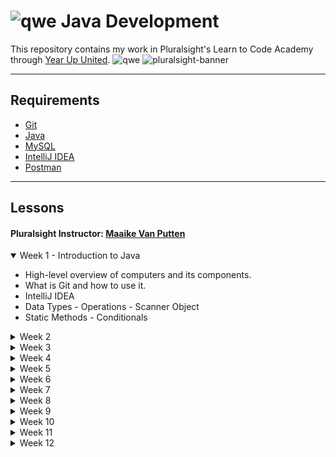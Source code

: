 #  ![qwe](https://skillicons.dev/icons?i=java) Java Development 

This repository contains my work in Pluralsight's Learn to Code Academy through [Year Up United](https://www.yearup.org/). ![qwe](https://www.yearup.org/sites/default/files/YUU_Fav_Icon_32x32_0.ico)
![pluralsight-banner](https://logowik.com/content/uploads/images/pluralsight7708.jpg)

---

## Requirements

- [Git](https://git-scm.com/downloads)
- [Java](https://www.oracle.com/th/java/technologies/downloads/)
- [MySQL](https://dev.mysql.com/downloads/workbench/)
- [IntelliJ IDEA](https://www.jetbrains.com/idea/download/)
- [Postman](https://www.postman.com/downloads/)

---

## Lessons
#### Pluralsight Instructor: [Maaike Van Putten](https://nl.linkedin.com/in/maaikevanputten)

<section>
  <details open>
    <summary>
      Week 1 - Introduction to Java
    </summary>
      <ul>
        <li>High-level overview of computers and its components.</li>
        <li>What is Git and how to use it.</li>
        <li>IntelliJ IDEA</li>
        <li>Data Types - Operations - Scanner Object</li>
        <li>Static Methods - Conditionals </li>
      </ul>
  </details>
  
  <details>
    <summary>Week 2</summary>
  </details>
  
  <details>
    <summary>Week 3</summary>
  </details>
  
  <details>
    <summary>Week 4</summary>
  </details>
  
  <details>
    <summary>Week 5</summary>
  </details>
  
  <details>
    <summary>Week 6</summary>
  </details>
  <details>
    <summary>Week 7</summary>
  </details>
  
  <details>
    <summary>Week 8</summary>
  </details>
  
  <details>
    <summary>Week 9</summary>
  </details>
  
  <details>
    <summary>Week 10</summary>
  </details>
  
  <details>
    <summary>Week 11</summary>
  </details>
  
  <details>
    <summary>Week 12</summary>
  </details>

  
</section>
